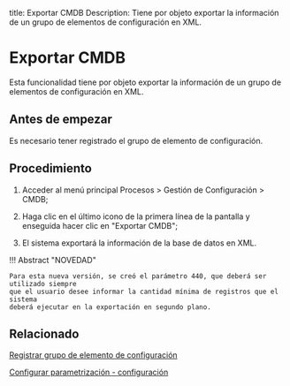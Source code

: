 title:  Exportar CMDB
Description: Tiene por objeto exportar la información de un grupo de elementos de configuración en XML. 
# Exportar CMDB

Esta funcionalidad tiene por objeto exportar la información de un grupo de elementos de configuración en XML.

Antes de empezar
----------------

Es necesario tener registrado el grupo de elemento de configuración.

Procedimiento
-------------

1.  Acceder al menú principal Procesos \> Gestión de Configuración \> CMDB;

2.  Haga clic en el último icono de la primera línea de la pantalla y enseguida
    hacer clic en "Exportar CMDB";

3.  El sistema exportará la información de la base de datos en XML.

!!! Abstract "NOVEDAD"

    Para esta nueva versión, se creó el parámetro 440, que deberá ser utilizado siempre
    que el usuario desee informar la cantidad mínima de registros que el sistema
    deberá ejecutar en la exportación en segundo plano.

Relacionado
----------------

[Registrar grupo de elemento de configuración](/es-es/citsmart-platform-9/processes/configuration/configuration/register-configuration-item-group.html)

[Configurar parametrización - configuración](/es-es/citsmart-platform-9/platform-administration/parameters-list/configure-parametrization-configuration.html)


<!-- !!! tip "About"

    <b>Product/Version:</b> CITSmart | 8.00 &nbsp;&nbsp;
    <b>Updated:</b>01/24/2021 – Larissa Lourenço

